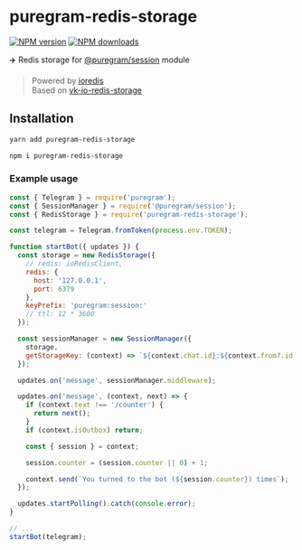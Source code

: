 # puregram-redis-storage

[![NPM version][npm-v]][npm-url]
[![NPM downloads][npm-downloads]][npm-url]
<!-- [![Build Status][build]][build-url] -->

✈️ Redis storage for [@puregram/session](https://github.com/nitreojs/puregram/tree/lord/packages/session) module

> Powered by [ioredis](https://github.com/luin/ioredis) <br />
> Based on [vk-io-redis-storage](https://github.com/xTCry/vk-io-redis-storage)

## Installation
```bash
yarn add puregram-redis-storage
```
```bash
npm i puregram-redis-storage
```

### Example usage
```js
const { Telegram } = require('puregram');
const { SessionManager } = require('@puregram/session');
const { RedisStorage } = require('puregram-redis-storage');

const telegram = Telegram.fromToken(process.env.TOKEN);

function startBot({ updates }) {
  const storage = new RedisStorage({
    // redis: ioRedisClient,
    redis: {
      host: '127.0.0.1',
      port: 6379
    },
    keyPrefix: 'puregram:session:'
    // ttl: 12 * 3600
  });

  const sessionManager = new SessionManager({
    storage,
    getStorageKey: (context) => `${context.chat.id}:${context.from?.id ?? 0}`
  });

  updates.on('message', sessionManager.middleware);

  updates.on('message', (context, next) => {
    if (context.text !== '/counter') {
      return next();
    }
    if (context.isOutbox) return;

    const { session } = context;

    session.counter = (session.counter || 0) + 1;

    context.send(`You turned to the bot (${session.counter}) times`);
  });

  updates.startPolling().catch(console.error);
}

// ...
startBot(telegram);
```

[npm-v]: https://img.shields.io/npm/v/puregram-redis-storage.svg?style=flat-square
[npm-downloads]: https://img.shields.io/npm/dt/puregram-redis-storage?label=used%20by&style=flat-square
[npm-url]: https://www.npmjs.com/package/puregram-redis-storage

[node]: https://img.shields.io/node/v/puregram-redis-storage.svg?style=flat-square
[node-url]: https://nodejs.org

[build]: https://img.shields.io/travis/puregram-redis-storage.svg?style=flat-square
[build-url]: https://travis-ci.org/puregram-redis-storage
